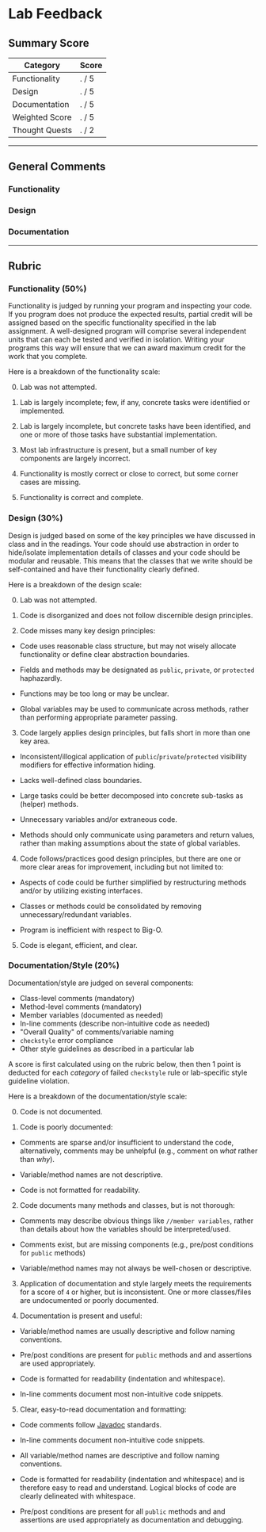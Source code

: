 # Lab Feedback

## Summary Score

| Category       | Score |
| -------------- | ----- |
| Functionality  | . / 5 |
| Design         | . / 5 |
| Documentation  | . / 5 |
| Weighted Score | . / 5 |
| Thought Quests | . / 2 |

---

## General Comments

### Functionality

### Design

### Documentation


---

## Rubric

### Functionality (50%)

Functionality is judged by running your program and inspecting your
code. If you program does not produce the expected results, partial
credit will be assigned based on the specific functionality specified
in the lab assignment.  A well-designed program will comprise several
independent units that can each be tested and verified in
isolation. Writing your programs this way will ensure that we can
award maximum credit for the work that you complete.

Here is a breakdown of the functionality scale:

 0. Lab was not attempted.

 1. Lab is largely incomplete; few, if any, concrete tasks were
    identified or implemented.

 2. Lab is largely incomplete, but concrete tasks have been
    identified, and one or more of those tasks have substantial
    implementation.

 3. Most lab infrastructure is present, but a small number of key
    components are largely incorrect.

 4. Functionality is mostly correct or close to correct, but some
    corner cases are missing.

 5. Functionality is correct and complete.

### Design (30%)

Design is judged based on some of the key principles we have discussed
in class and in the readings. Your code should use abstraction in
order to hide/isolate implementation details of classes and your code
should be modular and reusable. This means that the classes that we
write should be self-contained and have their functionality clearly
defined.

Here is a breakdown of the design scale:

 0. Lab was not attempted.

 1. Code is disorganized and does not follow discernible design
    principles.

 2. Code misses many key design principles:

   * Code uses reasonable class structure, but may not wisely allocate
     functionality or define clear abstraction boundaries.

   * Fields and methods may be designated as `public`, `private`, or
     `protected` haphazardly.

   * Functions may be too long or may be unclear.

   * Global variables may be used to communicate across methods,
     rather than performing appropriate parameter passing.

 3. Code largely applies design principles, but falls short in more
    than one key area.

   * Inconsistent/illogical application of
     `public`/`private`/`protected` visibility modifiers for effective
     information hiding.

   * Lacks well-defined class boundaries.

   * Large tasks could be better decomposed into concrete sub-tasks as
     (helper) methods.

   * Unnecessary variables and/or extraneous code.

   * Methods should only communicate using parameters and return
     values, rather than making assumptions about the state of global
     variables.

 4. Code follows/practices good design principles, but there are one
    or more clear areas for improvement, including but not limited to:

   * Aspects of code could be further simplified by restructuring
     methods and/or by utilizing existing interfaces.

   * Classes or methods could be consolidated by removing
     unnecessary/redundant variables.

   * Program is inefficient with respect to Big-O.

 5. Code is elegant, efficient, and clear.

### Documentation/Style (20%)

Documentation/style are judged on several components:
   * Class-level comments (mandatory)
   * Method-level comments (mandatory)
   * Member variables (documented as needed)
   * In-line comments (describe non-intuitive code as needed)
   * "Overall Quality" of comments/variable naming
   * `checkstyle` error compliance
   * Other style guidelines as described in a particular lab

A score is first calculated using on the rubric below, then then 1
point is deducted for each *category* of failed `checkstyle` rule or
lab-specific style guideline violation.

Here is a breakdown of the documentation/style scale:

 0. Code is not documented.

 1. Code is poorly documented:

   * Comments are sparse and/or insufficient to understand the code,
     alternatively, comments may be unhelpful (e.g., comment on *what*
     rather than *why*).

   * Variable/method names are not descriptive.

   * Code is not formatted for readability.

 2. Code documents many methods and classes, but is not thorough:

   * Comments may describe obvious things like `//member variables`,
     rather than details about how the variables should be
     interpreted/used.

   * Comments exist, but are missing components (e.g., pre/post
     conditions for `public` methods)

   * Variable/method names may not always be well-chosen or
     descriptive.

 3. Application of documentation and style largely meets the
    requirements for a score of `4` or higher, but is
    inconsistent. One or more classes/files are undocumented or poorly
    documented.

 4. Documentation is present and useful:

   * Variable/method names are usually descriptive and follow naming
     conventions.

   * Pre/post conditions are present for `public` methods and and
     assertions are used appropriately.

   * Code is formatted for readability (indentation and whitespace).

   * In-line comments document most non-intuitive code snippets.

 5. Clear, easy-to-read documentation and formatting:

   * Code comments follow  [Javadoc](https://www.oracle.com/technetwork/java/javase/documentation/index-137868.html)
     standards.

   * In-line comments document non-intuitive code snippets.

   * All variable/method names are descriptive and follow naming
     conventions.

   * Code is formatted for readability (indentation and whitespace)
     and is therefore easy to read and understand. Logical blocks of
     code are clearly delineated with whitespace.

   * Pre/post conditions are present for all `public` methods and and
     assertions are used appropriately as documentation and debugging.
